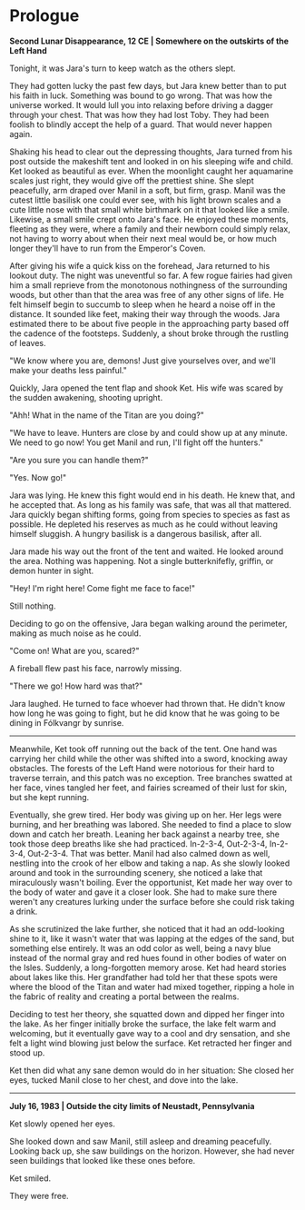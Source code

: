# Prologue
**Second Lunar Disappearance, 12 CE | Somewhere on the outskirts of the Left Hand**

Tonight, it was Jara's turn to keep watch as the others slept.

They had gotten lucky the past few days, but Jara knew better than to put his faith in luck. Something was bound to go wrong. That was how the universe worked. It would lull you into relaxing before driving a dagger through your chest. That was how they had lost Toby. They had been foolish to blindly accept the help of a guard. That would never happen again.

Shaking his head to clear out the depressing thoughts, Jara turned from his post outside the makeshift tent and looked in on his sleeping wife and child. Ket looked as beautiful as ever. When the moonlight caught her aquamarine scales just right, they would give off the prettiest shine. She slept peacefully, arm draped over Manil in a soft, but firm, grasp. Manil was the cutest little basilisk one could ever see, with his light brown scales and a cute little nose with that small white birthmark on it that looked like a smile. Likewise, a small smile crept onto Jara's face. He enjoyed these moments, fleeting as they were, where a family and their newborn could simply relax, not having to worry about when their next meal would be, or how much longer they'll have to run from the Emperor's Coven.

After giving his wife a quick kiss on the forehead, Jara returned to his lookout duty. The night was uneventful so far. A few rogue fairies had given him a small reprieve from the monotonous nothingness of the surrounding woods, but other than that the area was free of any other signs of life. He felt himself begin to succumb to sleep when he heard a noise off in the distance. It sounded like feet, making their way through the woods. Jara estimated there to be about five people in the approaching party based off the cadence of the footsteps. Suddenly, a shout broke through the rustling of leaves.

"We know where you are, demons\! Just give yourselves over, and we'll make your deaths less painful."

Quickly, Jara opened the tent flap and shook Ket. His wife was scared by the sudden awakening, shooting upright.

"Ahh\! What in the name of the Titan are you doing?"

"We have to leave. Hunters are close by and could show up at any minute. We need to go now\! You get Manil and run, I'll fight off the hunters."

"Are you sure you can handle them?"

"Yes. Now go\!"

Jara was lying. He knew this fight would end in his death. He knew that, and he accepted that. As long as his family was safe, that was all that mattered. Jara quickly began shifting forms, going from species to species as fast as possible. He depleted his reserves as much as he could without leaving himself sluggish. A hungry basilisk is a dangerous basilisk, after all.

Jara made his way out the front of the tent and waited. He looked around the area. Nothing was happening. Not a single butterknifefly, griffin, or demon hunter in sight.

"Hey\! I'm right here\! Come fight me face to face\!"

Still nothing.

Deciding to go on the offensive, Jara began walking around the perimeter, making as much noise as he could.

"Come on\! What are you, scared?"

A fireball flew past his face, narrowly missing.

"There we go\! How hard was that?"

Jara laughed. He turned to face whoever had thrown that. He didn't know how long he was going to fight, but he did know that he was going to be dining in Fólkvangr by sunrise.

---

Meanwhile, Ket took off running out the back of the tent. One hand was carrying her child while the other was shifted into a sword, knocking away obstacles. The forests of the Left Hand were notorious for their hard to traverse terrain, and this patch was no exception. Tree branches swatted at her face, vines tangled her feet, and fairies screamed of their lust for skin, but she kept running.

Eventually, she grew tired. Her body was giving up on her. Her legs were burning, and her breathing was labored. She needed to find a place to slow down and catch her breath. Leaning her back against a nearby tree, she took those deep breaths like she had practiced. In-2-3-4, Out-2-3-4, In-2-3-4, Out-2-3-4. That was better. Manil had also calmed down as well, nestling into the crook of her elbow and taking a nap. As she slowly looked around and took in the surrounding scenery, she noticed a lake that miraculously wasn't boiling. Ever the opportunist, Ket made her way over to the body of water and gave it a closer look. She had to make sure there weren't any creatures lurking under the surface before she could risk taking a drink.

As she scrutinized the lake further, she noticed that it had an odd-looking shine to it, like it wasn't water that was lapping at the edges of the sand, but something else entirely. It was an odd color as well, being a navy blue instead of the normal gray and red hues found in other bodies of water on the Isles. Suddenly, a long-forgotten memory arose. Ket had heard stories about lakes like this. Her grandfather had told her that these spots were where the blood of the Titan and water had mixed together, ripping a hole in the fabric of reality and creating a portal between the realms.

Deciding to test her theory, she squatted down and dipped her finger into the lake. As her finger initially broke the surface, the lake felt warm and welcoming, but it eventually gave way to a cool and dry sensation, and she felt a light wind blowing just below the surface. Ket retracted her finger and stood up.

Ket then did what any sane demon would do in her situation: She closed her eyes, tucked Manil close to her chest, and dove into the lake.

---

**July 16, 1983 | Outside the city limits of Neustadt, Pennsylvania**

Ket slowly opened her eyes.

She looked down and saw Manil, still asleep and dreaming peacefully. Looking back up, she saw buildings on the horizon. However, she had never seen buildings that looked like these ones before.

Ket smiled.

They were free.

